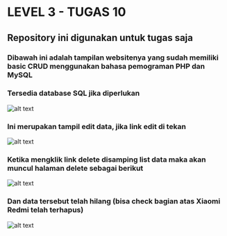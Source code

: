 # LEVEL 3 - TUGAS 10

## Repository ini digunakan untuk tugas saja

### Dibawah ini adalah tampilan websitenya yang sudah memiliki basic CRUD menggunakan bahasa pemograman PHP dan MySQL
### Tersedia database SQL jika diperlukan

![alt text](https://github.com/izzy25/tugas10/blob/master/images/image1.png?raw=true)

### Ini merupakan tampil edit data, jika link edit di tekan

![alt text](https://github.com/izzy25/tugas10/blob/master/images/image2.png?raw=true)

### Ketika mengklik link delete disamping list data maka akan muncul halaman delete sebagai berikut

![alt text](https://github.com/izzy25/tugas10/blob/master/images/image3.png?raw=true)

### Dan data tersebut telah hilang (bisa check bagian atas Xiaomi Redmi telah terhapus)

![alt text](https://github.com/izzy25/tugas10/blob/master/images/image4.png?raw=true)
